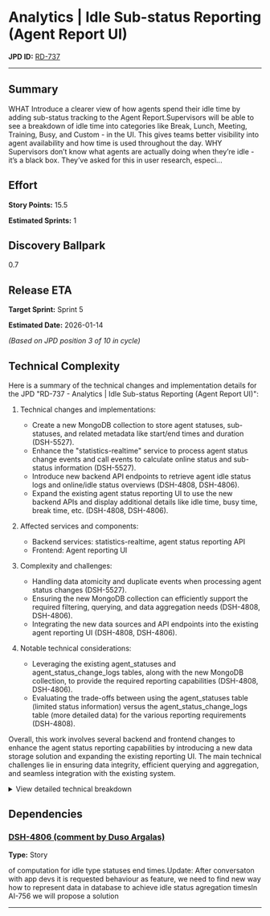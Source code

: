 # Analytics | Idle Sub-status Reporting (Agent Report UI)

**JPD ID:** [RD-737](https://cloudtalk.atlassian.net//browse/RD-737)

---

## Summary

WHAT
Introduce a clearer view of how agents spend their idle time by adding sub-status tracking to the Agent Report.Supervisors will be able to see a breakdown of idle time into categories like Break, Lunch, Meeting, Training, Busy, and Custom - in the UI. This gives teams better visibility into agent availability and how time is used throughout the day.
WHY
Supervisors don’t know what agents are actually doing when they’re idle - it’s a black box. They’ve asked for this in user research, especi...

## Effort

**Story Points:** 15.5

**Estimated Sprints:** 1

## Discovery Ballpark

0.7

## Release ETA

**Target Sprint:** Sprint 5

**Estimated Date:** 2026-01-14

*(Based on JPD position 3 of 10 in cycle)*

## Technical Complexity

Here is a summary of the technical changes and implementation details for the JPD "RD-737 - Analytics | Idle Sub-status Reporting (Agent Report UI)":

1. Technical changes and implementations:
   - Create a new MongoDB collection to store agent statuses, sub-statuses, and related metadata like start/end times and duration (DSH-5527).
   - Enhance the "statistics-realtime" service to process agent status change events and call events to calculate online status and sub-status information (DSH-5527).
   - Introduce new backend API endpoints to retrieve agent idle status logs and online/idle status overviews (DSH-4808, DSH-4806).
   - Expand the existing agent status reporting UI to use the new backend APIs and display additional details like idle time, busy time, break time, etc. (DSH-4808, DSH-4806).

2. Affected services and components:
   - Backend services: statistics-realtime, agent status reporting API
   - Frontend: Agent reporting UI

3. Complexity and challenges:
   - Handling data atomicity and duplicate events when processing agent status changes (DSH-5527).
   - Ensuring the new MongoDB collection can efficiently support the required filtering, querying, and data aggregation needs (DSH-4808, DSH-4806).
   - Integrating the new data sources and API endpoints into the existing agent reporting UI (DSH-4808, DSH-4806).

4. Notable technical considerations:
   - Leveraging the existing agent_statuses and agent_status_change_logs tables, along with the new MongoDB collection, to provide the required reporting capabilities (DSH-4808, DSH-4806).
   - Evaluating the trade-offs between using the agent_statuses table (limited status information) versus the agent_status_change_logs table (more detailed data) for the various reporting requirements (DSH-4808).

Overall, this work involves several backend and frontend changes to enhance the agent status reporting capabilities by introducing a new data storage solution and expanding the existing reporting UI. The main technical challenges lie in ensuring data integrity, efficient querying and aggregation, and seamless integration with the existing system.

<details>
<summary>View detailed technical breakdown</summary>

### [DSH-5527: Agent statuses MongoDB](https://cloudtalk.atlassian.net//browse/DSH-5527)

**Type:** Story

*

---

### [DSH-5527 (comment by Serhii Shevchenko)](https://cloudtalk.atlassian.net//browse/DSH-5527 (comment by Serhii Shevchenko))

**Type:** Story

ED Notes:
- create a new collection in analytics MongoDB, 
- each document to have agent id, status, sub-status, custom status title, its start time, end time and duration
- agent id, status, sub-status, its start time, end time are used for filtering - should be indexed 
- statistics-realtime to enhance processing of agent:status_changed events 
- statistics-realtime to enhance processing of call events (call_created, call_started, call_answere, call_hangedup, call_ended) to calculate online status/sub-status 
- each new event will calculate the end time and duration of the previous status
Open Questions/Notes 
- let’s consider duplicates and atomicity here (ie using event timestamp)
- consider transferred calls flow


---

### [DSH-4808 (comment by Jakub Gawroński)](https://cloudtalk.atlassian.net//browse/DSH-4808 (comment by Jakub Gawroński))

**Type:** Story

On the ui side we already have option to configure such elements by tabs, and also we have in agents report grouping. The thing that we need to adjust are columns itself. Data that is required seems to be  already provided by backend so it should only require ui work


---

### [DSH-4808 (comment by Serhii Shevchenko)](https://cloudtalk.atlassian.net//browse/DSH-4808 (comment by Serhii Shevchenko))

**Type:** Story

BE:
- Online and Idle logs already implemented
- to get On Call logs need to rely on call_on and call_off statuses in agent_statuses table
- to cover Idle Breakdown Tab requirements we need to use agent_status_change_logs tableit has agent_status_id which covers all sub status as well as custom status name  
- introduce endpoint api/metrics/agent-idle-statuses/logs


---

### [DSH-4808 (comment by Duso Argalas)](https://cloudtalk.atlassian.net//browse/DSH-4808 (comment by Duso Argalas))

**Type:** Story

Flag reason: unable to compute idle metrics, database data is not sufficient, see blocking spike


---

### [DSH-4808 (comment by Serhii Shevchenko)](https://cloudtalk.atlassian.net//browse/DSH-4808 (comment by Serhii Shevchenko))

**Type:** Story

Additional ED notes:
- all queries, filtering, and data aggregation are based on the new Mongo collection.
- expanded view to use existing endpoint agent-statuses/logs, but enhance with new filtering options     
- online overview to use new endpoint agent-statuses/online
- idle overview to use new endpoint agent-statuses/idle


---

### [DSH-4806 (comment by Jakub Gawroński)](https://cloudtalk.atlassian.net//browse/DSH-4806 (comment by Jakub Gawroński))

**Type:** Story

On the ui side we already have option to configure such elements by tabs, and also we have in agents report grouping. The thing that we need to adjust are columns itself. 
Also we would need backend input because it seems we don’t have data such 
- Idle Time
- Busy Time
- Break Time
- Lunch Time
- Meeting Time
- Training Time
- Custom Time


---

### [DSH-4806 (comment by Serhii Shevchenko)](https://cloudtalk.atlassian.net//browse/DSH-4806 (comment by Serhii Shevchenko))

**Type:** Story

BE:
- seems to cover requirements we need to changes logic from agent_statuses to agent_status_change_logs, or use both of them.First one has only status idle_on and idle_off, it’s not enough to get breakdown of Idle sub statusesSecond one has agent_status_id which covers all sub status as well as custom status name  
- if so we can use status ids as filter to get data for Overview tab or Idle breakdown  
- introduce endpoint api/metrics/agent-idle-statuses


---

### [DSH-4806 (comment by Serhii Shevchenko)](https://cloudtalk.atlassian.net//browse/DSH-4806 (comment by Serhii Shevchenko))

**Type:** Story

Additional ED notes:
- all queries, filtering, and data aggregation are based on the new Mongo collection.
- expanded view to use existing endpoint agent-statuses/logs, but enhance with new filtering options     
- online overview to use new endpoint agent-statuses/online
- idle overview to use new endpoint agent-statuses/idle


---

</details>

## Dependencies

### [DSH-4806 (comment by Duso Argalas)](https://cloudtalk.atlassian.net//browse/DSH-4806 (comment by Duso Argalas))

**Type:** Story

of computation for idle type statuses end times.Update: After conversaton with app devs it is requested behaviour as feature, we need to find new way how to represent data in database to achieve idle status agregation timesIn AI-756 we will propose a solution

---

